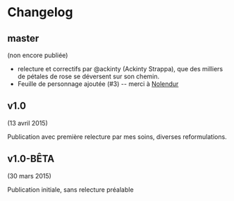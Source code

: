 # Changelog

## master

(non encore publiée)

* relecture et correctifs par @ackinty (Ackinty Strappa), que des milliers de pétales de rose se déversent sur son chemin.
* Feuille de personnage ajoutée (#3) -- merci à [Nolendur](http://www.pandapirate.net/casus/viewtopic.php?f=26&t=19802&start=120#p1313467)

## v1.0

(13 avril 2015)

Publication avec première relecture par mes soins, diverses reformulations.

## v1.0-BÊTA

(30 mars 2015)

Publication initiale, sans relecture préalable
